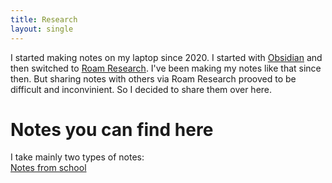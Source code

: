 ```yaml
---
title: Research
layout: single
---
```

I started making notes on my laptop since 2020. I started with [Obsidian](https://obsidian.md/) and then switched to [Roam Research](https://roamresearch.com/). I've been making my notes like that since then. But sharing notes with others via Roam Research prooved to be difficult and inconvinient. So I decided to share them over here.
# Notes you can find here
I take mainly two types of notes:  
[Notes from school](/research/notes-from-school)
